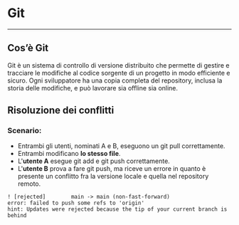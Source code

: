 # Git

---

## Cos’è Git
Git è un sistema di controllo di versione distribuito che permette di gestire e tracciare le modifiche al codice sorgente di un progetto in modo efficiente e sicuro. Ogni sviluppatore ha una copia completa del repository, inclusa la storia delle modifiche, e può lavorare sia offline sia online.

## Risoluzione dei conflitti

### Scenario:

- Entrambi gli utenti, nominati A e B, eseguono un git pull correttamente.
- Entrambi modificano **lo stesso file**.
- L'**utente A** esegue git add e git push correttamente.
- L'**utente B** prova a fare git push, ma riceve un errore in quanto è presente un conflitto fra la versione locale e quella nel repository remoto.

```
! [rejected]        main -> main (non-fast-forward)
error: failed to push some refs to 'origin'
hint: Updates were rejected because the tip of your current branch is behind
```
